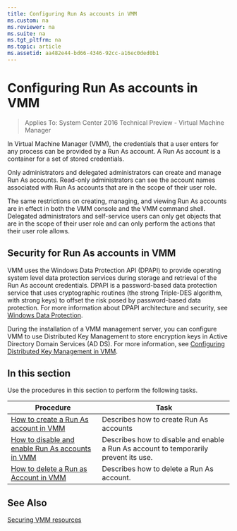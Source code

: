```yaml
---
title: Configuring Run As accounts in VMM
ms.custom: na
ms.reviewer: na
ms.suite: na
ms.tgt_pltfrm: na
ms.topic: article
ms.assetid: aa482e44-bd66-4346-92cc-a16ec0ded0b1
---
```

# Configuring Run As accounts in VMM

>Applies To: System Center 2016 Technical Preview - Virtual Machine Manager

In Virtual Machine Manager (VMM), the credentials that a user enters for any process can be provided by a Run As account. A Run As account is a container for a set of stored credentials.

Only administrators and delegated administrators can create and manage Run As accounts. Read-only administrators can see the account names associated with Run As accounts that are in the scope of their user role.

The same restrictions on creating, managing, and viewing Run As accounts are in effect in both the VMM console and the VMM command shell. Delegated administrators and self-service users can only get objects that are in the scope of their user role and can only perform the actions that their user role allows.

## Security for Run As accounts in VMM
VMM uses the Windows Data Protection API (DPAPI) to provide operating system level data protection services during storage and retrieval of the Run As account credentials. DPAPI is a password-based data protection service that uses cryptographic routines (the strong Triple-DES algorithm, with strong keys) to offset the risk posed by password-based data protection. For more information about DPAPI architecture and security, see [Windows Data Protection](http://msdn.microsoft.com/library/ms995355).

During the installation of a VMM management server, you can configure VMM to use Distributed Key Management to store encryption keys in Active Directory Domain Services (AD DS). For more information, see [Configuring Distributed Key Management in VMM](../Deploy/Configuring-Distributed-Key-Management-in-VMM.md).

## In this section
Use the procedures in this section to perform the following tasks.

|Procedure|Task|
|-------------|--------|
|[How to create a Run As account in VMM](How-to-create-a-Run-As-account-in-VMM.md)|Describes how to create Run As accounts|
|[How to disable and enable Run As accounts in VMM](How-to-disable-and-enable-Run-As-accounts-in-VMM.md)|Describes how to disable and enable a Run As account to temporarily prevent its use.|
|[How to delete a Run as Account in VMM](How-to-delete-a-Run-As-account-in-VMM.md)|Describes how to delete a Run As account.|

## See Also
[Securing VMM resources](Securing-VMM-resources.md)



